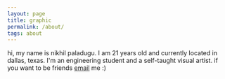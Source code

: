 ```yaml
---
layout: page
title: graphic
permalink: /about/
tags: about
---
```


hi, my name is nikhil paladugu. I am 21 years old and currently located in dallas, texas. I'm an engineering student and a self-taught visual artist. if you want to be friends [email](mailto:nikhilpaladugu129@gmail.com) me :)
